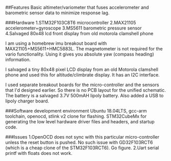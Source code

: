 ##Features
Basic altimeter/variometer  that fuses accelerometer and barometric sensor data to minimize response lag.

###Hardware
1.STM32F103C8T6 microcontroller
2.MAX21105 accelerometer+gyroscope
3.MS5611 barometric pressure sensor
4.Salvaged 80x48 lcd front display from old motorola clamshell phone

I am using a homebrew imu breakout board with MAX21105+MS5611+HMC5883L. The magnetometer is not required for the vario functionality. Using it gives you absolute yaw (compass heading) information.  

I salvaged a tiny 80x48 pixel LCD display from an old Motorola clamshell phone and used this for altitude/climbrate display. It has an I2C interface.

I used separate breakout boards for the micro-controller and the sensors that I'd designed earlier. So there is no 
PCB layout for the unified schematic. The battery is a salvaged 3.7V 500mAH lipoly battery. Also added a USB to 
lipoly charger board.  

###Software development environment
Ubuntu 18.04LTS, gcc-arm toolchain, openocd, stlink v2 clone for flashing. STM32CubeMx for generating the low level hardware driver files and headers, and startup code.

###Issues
1.OpenOCD does not sync with this particular micro-controller unless the reset button is pushed. No such issue with 
GD32F103RCT6  (which is a cheap clone of the STM32F103RCT6). Go figure.
2.Uart serial printf with floats does not work. 
